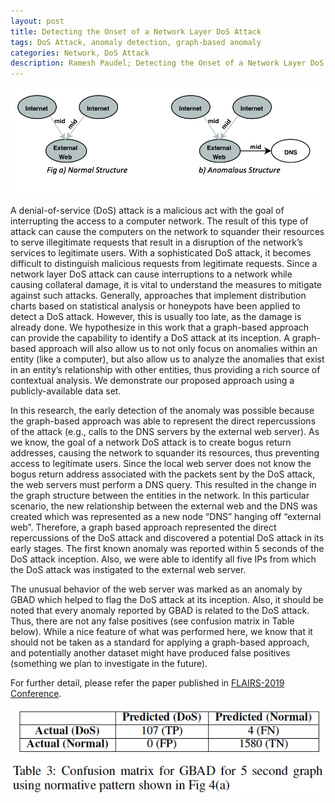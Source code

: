 ```yaml
---
layout: post
title: Detecting the Onset of a Network Layer DoS Attack
tags: DoS Attack, anomaly detection, graph-based anomaly
categories: Network, DoS Attack
description: Ramesh Paudel; Detecting the Onset of a Network Layer DoS Attack
---
```


<div class="topimage">
    <a href="../assets/pics/DoS.png">
        <img src="../assets/pics/DoS.png"
              title="DoS attack graph" alt="DoS attack graph structure"/></a>
    </div>

A denial-of-service (DoS) attack is a malicious act
with the goal of interrupting the access to a computer network.
The result of this type of attack can cause the computers on the
network to squander their resources to serve illegitimate requests
that result in a disruption of the network’s services to legitimate
users. With a sophisticated DoS attack, it becomes difficult to
distinguish malicious requests from legitimate requests. Since a
network layer DoS attack can cause interruptions to a network
while causing collateral damage, it is vital to understand the
measures to mitigate against such attacks. Generally, approaches
that implement distribution charts based on statistical analysis or
honeypots have been applied to detect a DoS attack. However, this
is usually too late, as the damage is already done. We hypothesize
in this work that a graph-based approach can provide the
capability to identify a DoS attack at its inception. A graph-based
approach will also allow us to not only focus on anomalies within
an entity (like a computer), but also allow us to analyze the
anomalies that exist in an entity’s relationship with other entities,
thus providing a rich source of contextual analysis. We
demonstrate our proposed approach using a publicly-available
data set. 

In this research, the early detection of the anomaly
was possible because the graph-based approach was able to
represent the direct repercussions of the attack (e.g., calls to
the DNS servers by the external web server). As we know,
the goal of a network DoS attack is to create bogus return addresses,
causing the network to squander its resources, thus
preventing access to legitimate users. Since the local web
server does not know the bogus return address associated
with the packets sent by the DoS attack, the web servers
must perform a DNS query. This resulted in the change in
the graph structure between the entities in the network. In
this particular scenario, the new relationship between the external
web and the DNS was created which was represented
as a new node “DNS” hanging off “external web”.
Therefore, a graph based approach represented the direct repercussions
of the DoS attack and discovered a potential DoS attack
in its early stages. The first known anomaly was reported
within 5 seconds of the DoS attack inception. Also, we were
able to identify all five IPs from which the DoS attack was
instigated to the external web server.

The unusual behavior of the web server was marked as an anomaly by GBAD
which helped to flag the DoS attack at its inception. Also,
it should be noted that every anomaly reported by GBAD is
related to the DoS attack. Thus, there are not any false positives
(see confusion matrix in Table below). While a nice feature
of what was performed here, we know that it should not be
taken as a standard for applying a graph-based approach, and
potentially another dataset might have produced false positives
(something we plan to investigate in the future).

For further detail, please refer the paper published in [FLAIRS-2019 Conference](https://rpaudel42.github.io/assets/MAIN-F-PaudelR.77.pdf).

<div class="topimage">
        <img src="../assets/pics/dos_result.png"
              title="dos attack result" alt="dos attack result"/>
</div>
